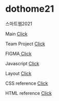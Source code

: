 # dothome21
 스마트웹2021
 
Main <a href="https://cherin0115.github.io/dothome21/"> Click </a>

Team Project <a href="http://calidreams.dothome.co.kr/bild-php/pages/main.php"> Click </a> 

FIGMA<a href="https://www.figma.com/embed?embed_host=share&url=https%3A%2F%2Fwww.figma.com%2Ffile%2FA6Ri88GV43LgjVHj7GiCLo%2FJquery-javascript-ex%3Fnode-id%3D0%253A1"> Click </a> 
 
Javascript <a href="https://cherin0115.github.io/dothome21/javascript/index.html"> Click </a>

Layout <a href="https://cherin0115.github.io/dothome21/layout/index.html"> Click </a> 

CSS reference <a href="https://cherin0115.github.io/dothome21/refer-css/index.html"> Click </a> 

HTML reference <a href="https://cherin0115.github.io/dothome21/refer-html/index.html"> Click </a> 

